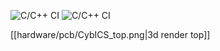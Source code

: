 
![C/C++ CI](https://github.com/mniedermaier/CybICS/workflows/C/C++%20CI/badge.svg)
![C/C++ CI](https://github.com/mniedermaier/CybICS/workflows/KiBot/badge.svg)


[[hardware/pcb/CybICS_top.png|3d render top]]
